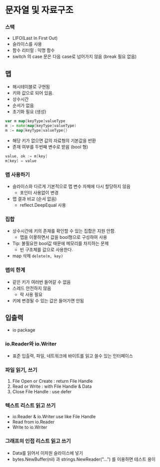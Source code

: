 # 문자열 및 자료구조

### 스택
  * LIFO(Last In First Out)
  * 슬라이스를 사용
  * 함수 리터럴 : 익명 함수
  * switch 의 case 문은 다음 case로 넘어가지 않음 (break 필요 없음)

## 맵
  * 해시테이블로 구현됨
  * 키와 값으로 되어 있음.
  * 상수시간
  * 순서가 없음
  * 초기화 필요 (생성)

  ```go
  var m map[keyType]valueType
  m := make(map[keyType]valueType)
  m := map[keyType]valueType{}
  ```

  * 해당 키가 없으면 값의 자료형의 기본값을 반환
  * 존재 여부를 두번째 변수로 받음 (bool 형)

  ```go
  value, ok := m[key]
  m[key] = value
  ```
### 맵 사용하기
  * 슬라이스와 다르게 기본적으로 맵 변수 자체에 다시 할당하지 않음
    - 포인터 사용없이 변경
  * 맵 결과 비교 (순서 없음)
    - reflect.DeepEqual 사용

### 집합
  * 상수시간에 키의 존재를 확인할 수 있는 집합은 지원 안함.
    - 맵을 이욯하면서 값을 bool형으로 구성하여 사용
  * Tip: 불필요한 bool값 때문에 메모리를 차지하는 문제
    - 빈 구조체를 값으로 사용한다.
  * map 삭제 ```delete(m, key)```

### 맵의 한계
  * 같은 키가 여러번 들어갈 수 없음
  * 스레드 안전하지 않음
    - 락 사용 필요
  * 키에 변경될 수 있는 값은 들어가면 안됨

## 입출력
  * io package

### io.Reader와 io.Writer
  * 표준 입출력, 파일, 네트워크에 바이트를 읽고 쓸수 있는 인터페이스

### 파일 읽기, 쓰기
  1. File Open or Create : return File Handle  
  2. Read or Write : with File Handle & Data
  3. Close File Handle : use defer

### 텍스트 리스트 읽고 쓰기
  * io.Reader & io.Writer use like File Handle
  * Read from io.Reader
  * Write to io.Writer

### 그래프의 인접 리스트 읽고 쓰기
  * Data를 읽어서 이차원 슬라이스에 넣기
  * bytes.NewBuffer(nil) 과 strings.NewReader("...") 를 이용하면 테스트 용이
